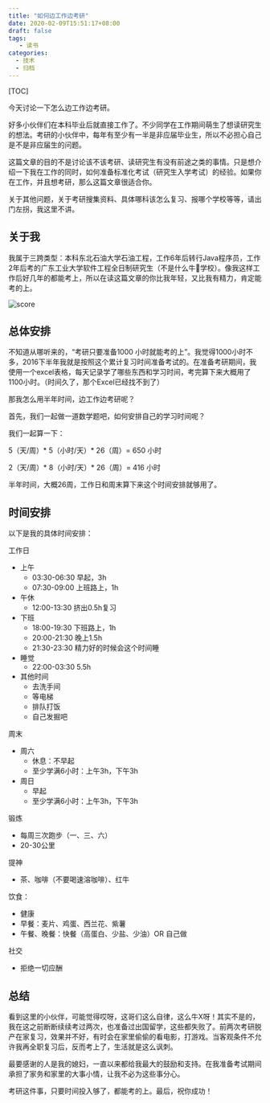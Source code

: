 ```yaml
---
title: "如何边工作边考研"
date: 2020-02-09T15:51:17+08:00
draft: false
tags: 
   - 读书
categories:
  - 技术
  - 归档
---
```


[TOC]

今天讨论一下怎么边工作边考研。

<!--more-->

好多小伙伴们在本科毕业后就直接工作了。不少同学在工作期间萌生了想读研究生的想法。考研的小伙伴中，每年有至少有一半是非应届毕业生，所以不必担心自己是不是非应届生的问题。

这篇文章的目的不是讨论该不该考研、读研究生有没有前途之类的事情。只是想介绍一下我在工作的同时，如何准备标准化考试（研究生入学考试）的经验。如果你在工作，并且想考研，那么这篇文章很适合你。

关于其他问题，关于考研搜集资料、具体哪科该怎么复习、报哪个学校等等，请出门左拐，我这里不讲。

## 关于我

我属于三跨类型：本科东北石油大学石油工程，工作6年后转行Java程序员，工作2年后考的广东工业大学软件工程全日制研究生（不是什么牛🍺学校）。像我这样工作后好几年的都能考上，所以在读这篇文章的你比我年轻，又比我有精力，肯定能考的上。

![score](https://gitee.com/gdhu/prvpic/raw/master/2020-02-10-001.jpg)

## 总体安排

不知道从哪听来的，“考研只要准备1000 小时就能考的上”。我觉得1000小时不多，2016下半年我就是按照这个累计复习时间准备考试的。在准备考研期间，我使用一个excel表格，每天记录学了哪些东西和学习时间，考完算下来大概用了1100小时。（时间久了，那个Excel已经找不到了）

那我怎么用半年时间，边工作边考研呢？

首先，我们一起做一道数学题吧，如何安排自己的学习时间呢？

我们一起算一下：

5（天/周）* 5（小时/天）* 26（周）= 650 小时

2（天/周）* 8（小时/天）* 26（周）= 416 小时

半年时间，大概26周，工作日和周末算下来这个时间安排就够用了。

## 时间安排

以下是我的具体时间安排：

工作日

- 上午
  - 03:30-06:30 早起，3h
  - 07:30-09:00 上班路上，1h
- 午休
  - 12:00-13:30 挤出0.5h复习
- 下班
  - 18:00-19:30 下班路上，1h
  - 20:00-21:30 晚上1.5h
  - 21:30-23:30 精力好的时候会这个时间睡
- 睡觉
  - 22:00-03:30 5.5h
- 其他时间
  - 去洗手间
  - 等电梯
  - 排队打饭
  - 自己发掘吧

周末

- 周六
  - 休息：不早起
  - 至少学满6小时：上午3h，下午3h
- 周日
  - 早起
  - 至少学满6小时：上午3h，下午3h

锻炼

- 每周三次跑步（一、三、六）
- 20-30公里

提神

- 茶、咖啡（不要喝速溶咖啡）、红牛

饮食：

- 健康
- 早餐：麦片、鸡蛋、西兰花、紫薯
- 午餐、晚餐：快餐（高蛋白、少盐、少油）OR 自己做

社交

- 拒绝一切应酬

## 总结

看到这里的小伙伴，可能觉得哎呀，这哥们这么自律，这么牛X呀！其实不是的，我在这之前断断续续考过两次，也准备过出国留学，这些都失败了。前两次考研脱产在家复习，效果并不好，有时会在家里偷偷的看电影，打游戏。当客观条件不允许我再全职复习后，反而考上了，生活就是这么讽刺。

最要感谢的人是我的媳妇，一直以来都给我最大的鼓励和支持。在我准备考试期间承担了家务和家里的大事小情，让我不必为这些事分心。

考研这件事，只要时间投入够了，都能考的上。最后，祝你成功！

